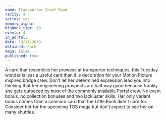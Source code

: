 ```yaml
---
name: Transporter Chief Rand
rarity: 4
series: tos
memory_alpha:
bigbook_tier: 10
events: 4
in_portal:
date: 19/11/2019
obtained: Pack
mega: false
published: true
---
```


A card that resembles her prowess at transporter techniques, this Tuesday wonder is less a useful card than it is decoration for your Motion Picture inspired bridge crew. Don't let her determined expression lead you into thinking that her engineering prospects are half way good because frankly she gets outpaced by most of the commonly available Portal crew. No event bonus, no collection bonuses and two lackluster skills. Her only variant bonus comes from a common card that the Little Book didn't care for. Consider her for the upcoming TOS mega but don't expect to see her on many shuttles.
